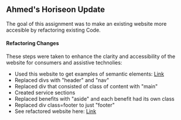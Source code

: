 ## Ahmed's Horiseon Update 

The goal of this assignment was to make an existing website more accesible by refactoring existing Code. 

#### Refactoring Changes

These steps were taken to enhance the clarity and accessibility of the website for consumers and assistive technolies:

- Used this website to get examples of semantic elements: [Link](https://www.w3schools.com/html/html5_semantic_elements.asp)
- Replaced divs with "header" and "nav"
- Replaced div that consisted of class of content with "main"
- Created service sections
- Replaced benefits with "aside" and each benefit had its own class
- Replaced div class=footer to just "footer"
- See refactored website here: [Link](file:///Users/ahmeddanawi/Documents/bootcamp/homeworks/horiseon/index.html)